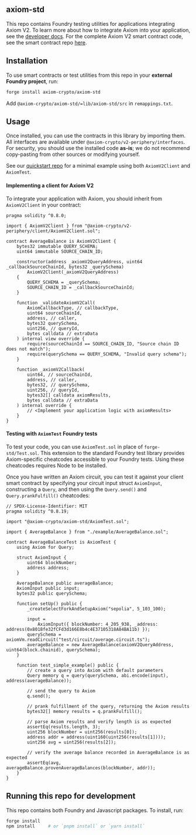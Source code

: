 ## axiom-std

This repo contains Foundry testing utilities for applications integrating Axiom V2. To learn more about how to integrate Axiom into your application, see the [developer docs](https://docs.axiom.xyz). For the complete Axiom V2 smart contract code, see the smart contract repo [here](https://github.com/axiom-crypto/axiom-v2-contracts).

## Installation

To use smart contracts or test utilities from this repo in your **external Foundry project**, run:

```bash
forge install axiom-crypto/axiom-std
```

Add `@axiom-crypto/axiom-std/=lib/axiom-std/src` in `remappings.txt`.

## Usage

Once installed, you can use the contracts in this library by importing them. All interfaces are available under `@axiom-crypto/v2-periphery/interfaces`. For security, you should use the installed code **as-is**; we do not recommend copy-pasting from other sources or modifying yourself.

See our [quickstart repo](https://github.com/axiom-crypto/axiom-quickstart) for a minimal example using both `AxiomV2Client` and `AxiomTest`.

#### Implementing a client for Axiom V2

To integrate your application with Axiom, you should inherit from `AxiomV2Client` in your contract:

```solidity
pragma solidity ^0.8.0;

import { AxiomV2Client } from "@axiom-crypto/v2-periphery/client/AxiomV2Client.sol";

contract AverageBalance is AxiomV2Client {
    bytes32 immutable QUERY_SCHEMA;
    uint64 immutable SOURCE_CHAIN_ID;

    constructor(address _axiomV2QueryAddress, uint64 _callbackSourceChainId, bytes32 _querySchema)
        AxiomV2Client(_axiomV2QueryAddress)
    {
        QUERY_SCHEMA = _querySchema;
        SOURCE_CHAIN_ID = _callbackSourceChainId;
    }

    function _validateAxiomV2Call(
        AxiomCallbackType, // callbackType,
        uint64 sourceChainId,
        address, // caller,
        bytes32 querySchema,
        uint256, // queryId,
        bytes calldata // extraData
    ) internal view override {
        require(sourceChainId == SOURCE_CHAIN_ID, "Source chain ID does not match");
        require(querySchema == QUERY_SCHEMA, "Invalid query schema");
    }

    function _axiomV2Callback(
        uint64, // sourceChainId,
        address, // caller,
        bytes32, // querySchema,
        uint256, // queryId,
        bytes32[] calldata axiomResults,
        bytes calldata // extraData
    ) internal override {
        // <Implement your application logic with axiomResults>
    }
}
```

#### Testing with `AxiomTest` Foundry tests

To test your code, you can use `AxiomTest.sol` in place of `forge-std/Test.sol`. This extension to the standard Foundry test library provides Axiom-specific cheatcodes accessible to your Foundry tests. Using these cheatcodes requires Node to be installed.

Once you have written an Axiom circuit, you can test it against your client smart contract by specifying your circuit input struct `AxiomInput`, constructing a `Query`, and then using the `Query.send()` and `Query.prankFulfill()` cheatcodes:

```solidity
// SPDX-License-Identifier: MIT
pragma solidity ^0.8.19;

import "@axiom-crypto/axiom-std/AxiomTest.sol";

import { AverageBalance } from "./example/AverageBalance.sol";

contract AverageBalanceTest is AxiomTest {
    using Axiom for Query;

    struct AxiomInput {
        uint64 blockNumber;
        address address;
    }

    AverageBalance public averageBalance;
    AxiomInput public input;
    bytes32 public querySchema;

    function setUp() public {
        _createSelectForkAndSetupAxiom("sepolia", 5_103_100);

        input =
            AxiomInput({ blockNumber: 4_205_938, _address: address(0x8018fe32fCFd3d166E8b4c4E37105318A84BA11b) });
        querySchema = axiomVm.readCircuit("test/circuit/average.circuit.ts");
        averageBalance = new AverageBalance(axiomV2QueryAddress, uint64(block.chainid), querySchema);
    }

    function test_simple_example() public {
        // create a query into Axiom with default parameters
        Query memory q = query(querySchema, abi.encode(input), address(averageBalance));

        // send the query to Axiom
        q.send();

        // prank fulfillment of the query, returning the Axiom results 
        bytes32[] memory results = q.prankFulfill();

        // parse Axiom results and verify length is as expected
        assertEq(results.length, 3);
        uint256 blockNumber = uint256(results[0]);
        address addr = address(uint160(uint256(results[1])));
        uint256 avg = uint256(results[2]);

        // verify the average balance recorded in AverageBalance is as expected
        assertEq(avg, averageBalance.provenAverageBalances(blockNumber, addr));
    }
}

```

## Running this repo for development

This repo contains both Foundry and Javascript packages. To install, run:

```bash
forge install
npm install     # or `pnpm install` or `yarn install`
```
